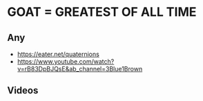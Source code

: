# GOAT = GREATEST OF ALL TIME

## Any
- https://eater.net/quaternions
- https://www.youtube.com/watch?v=rB83DpBJQsE&ab_channel=3Blue1Brown

## Videos
